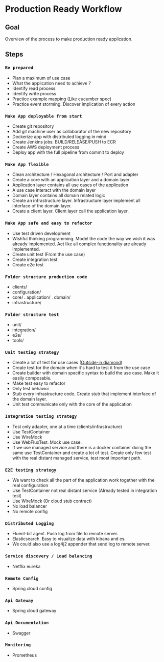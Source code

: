 # Production Ready Workflow

## Goal

Overview of the process to make production ready application.

## Steps

### `Be prepared`
- Plan a maximum of use case 
- What the application need to achieve ?
- Identify read process
- Identify write process
- Practice example mapping (Like cucumber spec)
- Practice event storming. Discover implication of every action

### `Make App deployable from start`
- Create git repository
- Add git machine user as collaborator of the new repository
- Dockerize app with distributed logging in mind
- Create Jenkins jobs. BUILD/RELEASE/PUSH to ECR
- Create AWS deployment process
- Deploy app with the full pipeline from commit to deploy

### `Make App flexible`
- Clean architecture / Hexagonal architecture / Port and adapter
- Create a core with an application layer and a domain layer
- Application layer contains all use cases of the application
- A use case interact with the domain layer
- Domain layer contains all domain related logic
- Create an infrastructure layer. Infrastructure layer implement all interface of the domain layer.
- Create a client layer. Client layer call the application layer.

### `Make App safe and easy to refactor`
- Use test driven development
- Wishful thinking programming. Model the code the way we wish it was already implemented. Act like all complex functionality are already implemented.
- Create unit test (From the use case)
- Create integration test
- Create e2e test

### `Folder structure production code`
- clients/
- configuration/
- core/
  . application/
  . domain/
- infrastructure/

### `Folder structure test`
- unit/
- integration/
- e2e/
- tools/


### `Unit testing strategy`
- Create a lot of test for use cases ([Outside-in diamond](https://www.youtube.com/watch?v=djdMp9i04Sc))
- Create test for the domain when it's hard to test it from the use case
- Create builder with domain specific syntax to build the use case. Make it easily composable.
- Make test easy to refactor
- Only test behavior
- Stub every infrastructure code. Create stub that implement interface of the domain layer.
- Unit test communicate only with the core of the application

### `Integration testing strategy`
- Test only adapter, one at a time (clients/infrastructure)
- Use TestContainer
- Use WireMock
- Use WebFluxTest. Mock use case.
- If we use managed service and there is a docker container doing the same use TestContainer and create a lot of test. Create only few test with the real distant managed service, test most important path.

### `E2E testing strategy`
- We want to check all the part of the application work together with the real configuration
- Use TestContainer not real distant service (Already tested in integration test)
- Use WireMock (Or cloud stub contract)
- No load balancer
- No remote config

### `Distributed Logging`
- Fluent-bit agent. Push log from file to remote server.
- Elasticsearch. Easy to visualize data with kibana and es.
- We could also use a log4j2 appender that send log to remote server.

### `Service discovery / Load balancing`
- Netflix eureka

### `Remote Config`
- Spring cloud config

### `Api Gateway`
- Spring cloud gateway

### `Api Documentation`
- Swagger

### `Monitoring`
- Prometheus
